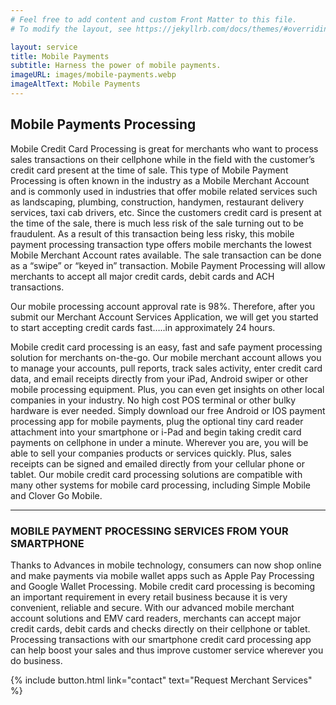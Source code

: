 ```yaml
---
# Feel free to add content and custom Front Matter to this file.
# To modify the layout, see https://jekyllrb.com/docs/themes/#overriding-theme-defaults

layout: service
title: Mobile Payments
subtitle: Harness the power of mobile payments.
imageURL: images/mobile-payments.webp
imageAltText: Mobile Payments
---
```


## Mobile Payments Processing

Mobile Credit Card Processing is great for merchants who want to process sales transactions on their cellphone while in the field with the customer’s credit card present at the time of sale. This type of Mobile Payment Processing is often known in the industry as a Mobile Merchant Account and is commonly used in industries that offer mobile related services such as landscaping, plumbing, construction, handymen, restaurant delivery services, taxi cab drivers, etc. Since the customers credit card is present at the time of the sale, there is much less risk of the sale turning out to be fraudulent. As a result of this transaction being less risky, this mobile payment processing transaction type offers mobile merchants the lowest Mobile Merchant Account rates available. The sale transaction can be done as a “swipe” or “keyed in” transaction. Mobile Payment Processing will allow merchants to accept all major credit cards, debit cards and ACH transactions.

Our mobile processing account approval rate is 98%. Therefore, after you submit our Merchant Account Services Application, we will get you started to start accepting credit cards fast…..in approximately 24 hours.

Mobile credit card processing is an easy, fast and safe payment processing solution for merchants on-the-go. Our mobile merchant account allows you to manage your accounts, pull reports, track sales activity, enter credit card data, and email receipts directly from your iPad, Android swiper or other mobile processing equipment. Plus, you can even get insights on other local companies in your industry. No high cost POS terminal or other bulky hardware is ever needed. Simply download our free Android or IOS payment processing app for mobile payments, plug the optional tiny card reader attachment into your smartphone or i-Pad and begin taking credit card payments on cellphone in under a minute. Wherever you are, you will be able to sell your companies products or services quickly. Plus, sales receipts can be signed and emailed directly from your cellular phone or tablet. Our mobile credit card processing solutions are compatible with many other systems for mobile card processing, including Simple Mobile and Clover Go Mobile.

---

### MOBILE PAYMENT PROCESSING SERVICES FROM YOUR SMARTPHONE

Thanks to Advances in mobile technology, consumers can now shop online and make payments via mobile wallet apps such as Apple Pay Processing and Google Wallet Processing. Mobile credit card processing is becoming an important requirement in every retail business because it is very convenient, reliable and secure. With our advanced mobile merchant account solutions and EMV card readers, merchants can accept major credit cards, debit cards and checks directly on their cellphone or tablet. Processing transactions with our smartphone credit card processing app can help boost your sales and thus improve customer service wherever you do business.

{% include button.html link="contact" text="Request Merchant Services" %}
